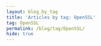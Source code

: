 ```yaml
---
layout: blog_by_tag
title: 'Articles by tag: OpenSSL'
tag: OpenSSL
permalink: /blog/tag/OpenSSL/
hide: true
---
```

